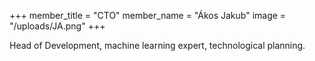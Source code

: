 +++
member_title = "CTO"
member_name = "Ákos Jakub"
image = "/uploads/JA.png"
+++

 Head of Development, machine learning expert, technological planning. 